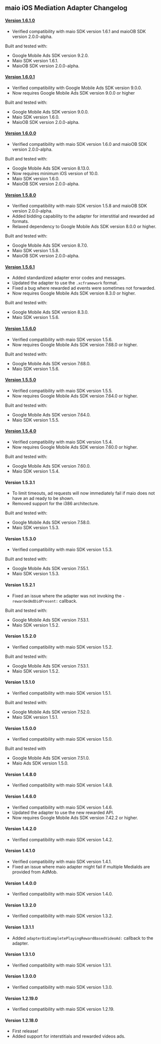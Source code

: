 ## maio iOS Mediation Adapter Changelog

#### [Version 1.6.1.0](https://dl.google.com/googleadmobadssdk/mediation/ios/maio/MaioAdapter-1.6.1.0.zip)
- Verified compatibility with maio SDK version 1.6.1 and maioOB SDK version 2.0.0-alpha.

Built and tested with:
- Google Mobile Ads SDK version 9.2.0.
- Maio SDK version 1.6.1.
- MaioOB SDK version 2.0.0-alpha.

#### [Version 1.6.0.1](https://dl.google.com/googleadmobadssdk/mediation/ios/maio/MaioAdapter-1.6.0.1.zip)
- Verified compatibility with Google Mobile Ads SDK version 9.0.0.
- Now requires Google Mobile Ads SDK version 9.0.0 or higher

Built and tested with:
- Google Mobile Ads SDK version 9.0.0.
- Maio SDK version 1.6.0.
- MaioOB SDK version 2.0.0-alpha.

#### [Version 1.6.0.0](https://dl.google.com/googleadmobadssdk/mediation/ios/maio/MaioAdapter-1.6.0.0.zip)
- Verified compatibility with maio SDK version 1.6.0 and maioOB SDK version 2.0.0-alpha.

Built and tested with:
- Google Mobile Ads SDK version 8.13.0.
- Now requires minimum iOS version of 10.0.
- Maio SDK version 1.6.0.
- MaioOB SDK version 2.0.0-alpha.

#### [Version 1.5.8.0](https://dl.google.com/googleadmobadssdk/mediation/ios/maio/MaioAdapter-1.5.8.0.zip)
- Verified compatibility with maio SDK version 1.5.8 and maioOB SDK version 2.0.0-alpha.
- Added bidding capability to the adapter for interstitial and rewarded ad formats.
- Relaxed dependency to Google Mobile Ads SDK version 8.0.0 or higher.

Built and tested with:
- Google Mobile Ads SDK version 8.7.0.
- Maio SDK version 1.5.8.
- MaioOB SDK version 2.0.0-alpha.

#### [Version 1.5.6.1](https://dl.google.com/googleadmobadssdk/mediation/ios/maio/MaioAdapter-1.5.6.1.zip)
- Added standardized adapter error codes and messages.
- Updated the adapter to use the `.xcframework` format.
- Fixed a bug where rewarded ad events were sometimes not forwarded.
- Now requires Google Mobile Ads SDK version 8.3.0 or higher.

Built and tested with:
- Google Mobile Ads SDK version 8.3.0.
- Maio SDK version 1.5.6.

#### [Version 1.5.6.0](https://dl.google.com/googleadmobadssdk/mediation/ios/maio/MaioAdapter-1.5.6.0.zip)
- Verified compatibility with maio SDK version 1.5.6.
- Now requires Google Mobile Ads SDK version 7.68.0 or higher.

Built and tested with:
- Google Mobile Ads SDK version 7.68.0.
- Maio SDK version 1.5.6.

#### [Version 1.5.5.0](https://dl.google.com/googleadmobadssdk/mediation/ios/maio/MaioAdapter-1.5.5.0.zip)
- Verified compatibility with maio SDK version 1.5.5.
- Now requires Google Mobile Ads SDK version 7.64.0 or higher.

Built and tested with:
- Google Mobile Ads SDK version 7.64.0.
- Maio SDK version 1.5.5.

#### [Version 1.5.4.0](https://dl.google.com/googleadmobadssdk/mediation/ios/maio/MaioAdapter-1.5.4.0.zip)
- Verified compatibility with maio SDK version 1.5.4.
- Now requires Google Mobile Ads SDK version 7.60.0 or higher.

Built and tested with:
- Google Mobile Ads SDK version 7.60.0.
- Maio SDK version 1.5.4.

#### Version 1.5.3.1
- To limit timeouts, ad requests will now immediately fail if maio does not have an ad ready to be shown.
- Removed support for the i386 architecture.

Built and tested with:
- Google Mobile Ads SDK version 7.58.0.
- Maio SDK version 1.5.3.

#### Version 1.5.3.0
- Verified compatibility with maio SDK version 1.5.3.

Built and tested with:
- Google Mobile Ads SDK version 7.55.1.
- Maio SDK version 1.5.3.

#### Version 1.5.2.1
- Fixed an issue where the adapter was not invoking the `-rewardedAdDidPresent:` callback.

Built and tested with:
- Google Mobile Ads SDK version 7.53.1.
- Maio SDK version 1.5.2.

#### Version 1.5.2.0
- Verified compatibility with maio SDK version 1.5.2.

Built and tested with:
- Google Mobile Ads SDK version 7.53.1.
- Maio SDK version 1.5.2.

#### Version 1.5.1.0
- Verified compatibility with maio SDK version 1.5.1.

Built and tested with:
- Google Mobile Ads SDK version 7.52.0.
- Maio SDK version 1.5.1.

#### Version 1.5.0.0
- Verified compatibility with maio SDK version 1.5.0.

Built and tested with
- Google Mobile Ads SDK version 7.51.0.
- Maio Ads SDK version 1.5.0.

#### Version 1.4.8.0
- Verified compatibility with maio SDK version 1.4.8.

#### Version 1.4.6.0
- Verified compatibility with maio SDK version 1.4.6.
- Updated the adapter to use the new rewarded API.
- Now requires Google Mobile Ads SDK version 7.42.2 or higher.

#### Version 1.4.2.0
- Verified compatibility with maio SDK version 1.4.2.

#### Version 1.4.1.0
- Verified compatibility with maio SDK version 1.4.1.
- Fixed an issue where maio adapter might fail if multiple MediaIds are provided from AdMob.

#### Version 1.4.0.0
- Verified compatibility with maio SDK version 1.4.0.

#### Version 1.3.2.0
- Verified compatibility with maio SDK version 1.3.2.

#### Version 1.3.1.1
- Added `adapterDidCompletePlayingRewardBasedVideoAd:` callback to the adapter.

#### Version 1.3.1.0
- Verified compatibility with maio SDK version 1.3.1.

#### Version 1.3.0.0
- Verified compatibility with maio SDK version 1.3.0.

#### Version 1.2.19.0
- Verified compatibility with maio SDK version 1.2.19.

#### Version 1.2.18.0
- First release!
- Added support for interstitials and rewarded videos ads.
